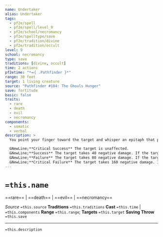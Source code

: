 ```yaml
---
name: Undertaker
alias: Undertaker
tags:
  - pf2e/spell
  - pf2e/spell/level_9
  - pf2e/school/necromancy
  - pf2e/spelltype/save
  - pf2e/tradition/divine
  - pf2e/tradition/occult
level: 9
school: necromancy
type: save
traditions: [divine, occult]
time: 2 actions
pf2etime: "*⬺{ .Pathfinder }*"
range: 30 feet
target: 1 living creature
source: "Pathfinder #184: The Ghouls Hunger"
save: fortitude
basic: false
traits:
  - rare
  - death
  - evil
  - necromancy
components:
  - somatic
  - verbal
description: >
  You point your finger toward the target and whisper an epitaph that promises to grace their gravestone in the near future. This spell works best when both you and the target are in contact with solid ground. If either is not in contact with the ground, the target gains a +2 circumstance bonus on their saving throw against the spell, and if both you and the target are not in contact with solid ground, the target gains this bonus and treats the result of their save as one degree of success better than the actual result. The target of undertaker can resist with a Fortitude save.

  &NewLine;**Critical Success** The target is unaffected.
  &NewLine;**Success** The target takes 40 negative damage. If the target is in contact with solid ground, the ground in the target's space shifts and shakes, and is treated as difficult terrain until the start of your next turn.
  &NewLine;**Failure** The target takes 80 negative damage. If the target is in contact with solid ground, the ground in the target's space churns and cracks open into an open but shallow grave. The target is knocked [[Prone]], and that space is treated as difficult terrain until the grave is filled in.
  &NewLine;**Critical Failure** The target takes 160 negative damage. If the target is in contact with solid ground, a grave opens beneath their feet and they fall prone within. The grave then forms a stone sarcophagus‑like shell around the victim. This stone shell cannot be opened and must be broken; it has AC 10, Hardness 14, and 80 Hit Points. At the start of your next turn, the grave fills in with soil. If the victim dies while inside this grave, at the next sundown the victim transforms into an evil ghast as the sarcophagus crumbles, allowing the new undead to dig its way up to the surface.
---
```

# `=this.name`
==rare== | ==death== | ==evil== | ==necromancy==

*Source* `=this.source`
**Traditions** `=this.traditions`
**Cast** `=this.time` | `=this.components`
**Range** `=this.range`; **Targets** `=this.target`
**Saving Throw** `=this.save`

***
`=this.description`